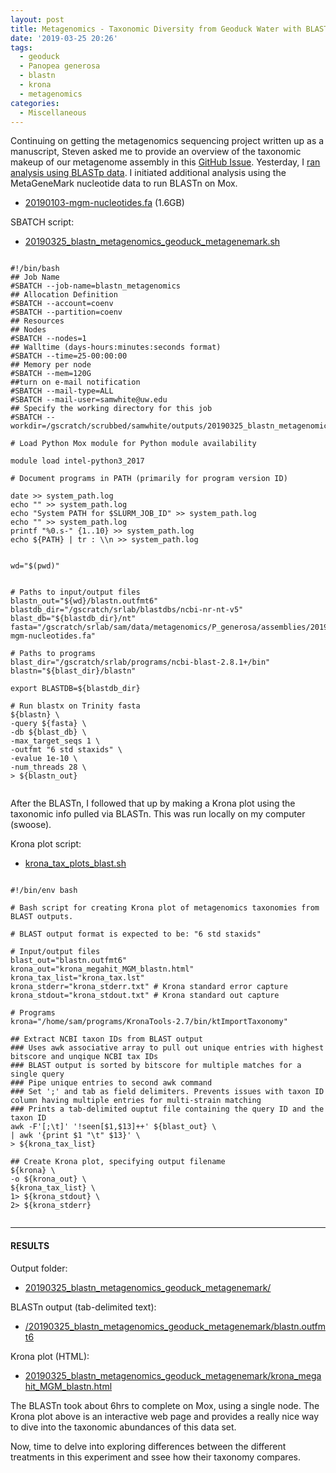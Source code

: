 ```yaml
---
layout: post
title: Metagenomics - Taxonomic Diversity from Geoduck Water with BLASTn and Krona Plots
date: '2019-03-25 20:26'
tags:
  - geoduck
  - Panopea generosa
  - blastn
  - krona
  - metagenomics
categories:
  - Miscellaneous
---
```

Continuing on getting the metagenomics sequencing project written up as a manuscript, Steven asked me to provide an overview of the taxonomic makeup of our metagenome assembly in this [GitHub Issue](https://github.com/RobertsLab/resources/issues/547). Yesterday, I [ran analysis using BLASTp data](https://robertslab.github.io/sams-notebook/2019/03/25/Metagenomics-Taxonomic-Diversity-from-Geoduck-Water-with-BLASTp-and-Krona-plots.html). I initiated additional analysis using the MetaGeneMark nucleotide data to run BLASTn on Mox.

- [20190103-mgm-nucleotides.fa](http://gannet.fish.washington.edu/Atumefaciens/20190103_metagenomics_geo_metagenemark/20190103-mgm-nucleotides.fa) (1.6GB)

SBATCH script:

- [20190325_blastn_metagenomics_geoduck_metagenemark.sh](https://github.com/RobertsLab/sams-notebook/blob/master/sbatch_scripts/20190325_blastn_metagenomics_geoduck_metagenemark.sh)

<pre><code>
#!/bin/bash
## Job Name
#SBATCH --job-name=blastn_metagenomics
## Allocation Definition
#SBATCH --account=coenv
#SBATCH --partition=coenv
## Resources
## Nodes
#SBATCH --nodes=1
## Walltime (days-hours:minutes:seconds format)
#SBATCH --time=25-00:00:00
## Memory per node
#SBATCH --mem=120G
##turn on e-mail notification
#SBATCH --mail-type=ALL
#SBATCH --mail-user=samwhite@uw.edu
## Specify the working directory for this job
#SBATCH --workdir=/gscratch/scrubbed/samwhite/outputs/20190325_blastn_metagenomics_geoduck_metagenemark

# Load Python Mox module for Python module availability

module load intel-python3_2017

# Document programs in PATH (primarily for program version ID)

date >> system_path.log
echo "" >> system_path.log
echo "System PATH for $SLURM_JOB_ID" >> system_path.log
echo "" >> system_path.log
printf "%0.s-" {1..10} >> system_path.log
echo ${PATH} | tr : \\n >> system_path.log


wd="$(pwd)"


# Paths to input/output files
blastn_out="${wd}/blastn.outfmt6"
blastdb_dir="/gscratch/srlab/blastdbs/ncbi-nr-nt-v5"
blast_db="${blastdb_dir}/nt"
fasta="/gscratch/srlab/sam/data/metagenomics/P_generosa/assemblies/20190103-mgm-nucleotides.fa"

# Paths to programs
blast_dir="/gscratch/srlab/programs/ncbi-blast-2.8.1+/bin"
blastn="${blast_dir}/blastn"

export BLASTDB=${blastdb_dir}

# Run blastx on Trinity fasta
${blastn} \
-query ${fasta} \
-db ${blast_db} \
-max_target_seqs 1 \
-outfmt "6 std staxids" \
-evalue 1e-10 \
-num_threads 28 \
> ${blastn_out}

</code></pre>


After the BLASTn, I followed that up by making a Krona plot using the taxonomic info pulled via BLASTn. This was run locally on my computer (swoose).

Krona plot script:

- [krona_tax_plots_blast.sh](http://gannet.fish.washington.edu/Atumefaciens/20190325_blastn_metagenomics_geoduck_metagenemark/krona_tax_plots_blast.sh)


<pre><code>
#!/bin/env bash

# Bash script for creating Krona plot of metagenomics taxonomies from BLAST outputs.

# BLAST output format is expected to be: "6 std staxids"

# Input/output files
blast_out="blastn.outfmt6"
krona_out="krona_megahit_MGM_blastn.html"
krona_tax_list="krona_tax.lst"
krona_stderr="krona_stderr.txt" # Krona standard error capture
krona_stdout="krona_stdout.txt" # Krona standard out capture

# Programs
krona="/home/sam/programs/KronaTools-2.7/bin/ktImportTaxonomy"

## Extract NCBI taxon IDs from BLAST output
### Uses awk associative array to pull out unique entries with highest bitscore and unqique NCBI tax IDs
### BLAST output is sorted by bitscore for multiple matches for a single query
### Pipe unique entries to second awk command
### Set ';' and tab as field delimiters. Prevents issues with taxon ID column having multiple entries for multi-strain matching
### Prints a tab-delimited ouptut file containing the query ID and the taxon ID
awk -F'[;\t]' '!seen[$1,$13]++' ${blast_out} \
| awk '{print $1 "\t" $13}' \
> ${krona_tax_list}

## Create Krona plot, specifying output filename
${krona} \
-o ${krona_out} \
${krona_tax_list} \
1> ${krona_stdout} \
2> ${krona_stderr}

</code></pre>

---

#### RESULTS

Output folder:

- [20190325_blastn_metagenomics_geoduck_metagenemark/](http://gannet.fish.washington.edu/Atumefaciens/20190325_blastn_metagenomics_geoduck_metagenemark/)

BLASTn output (tab-delimited text):

- [/20190325_blastn_metagenomics_geoduck_metagenemark/blastn.outfmt6](http://gannet.fish.washington.edu/Atumefaciens/20190325_blastn_metagenomics_geoduck_metagenemark/blastn.outfmt6)

Krona plot (HTML):

- [20190325_blastn_metagenomics_geoduck_metagenemark/krona_megahit_MGM_blastn.html](http://gannet.fish.washington.edu/Atumefaciens/20190325_blastn_metagenomics_geoduck_metagenemark/krona_megahit_MGM_blastn.html)

The BLASTn took about 6hrs to complete on Mox, using a single node. The Krona plot above is an interactive web page and provides a really nice way to dive into the taxonomic abundances of this data set.

Now, time to delve into exploring differences between the different treatments in this experiment and ssee how their taxonomy compares.
